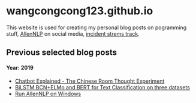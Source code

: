 # wangcongcong123.github.io
This website is used for creating my personal blog posts on pogramming stuff, [AllenNLP](https://allennlp.org/) on social media, [incident strems track](http://dcs.gla.ac.uk/~richardm/TREC_IS/).

## Previous selected blog posts
#### Year: 2019

  - [Chatbot Explained - The Chinese Room Thought Experiment](https://wangcongcong123.github.io./The-Chinese-Room-Experiment/)
  - [BiLSTM BCN+ELMo and BERT for Text Classification on three datasets](https://wangcongcong123.github.io./BiLSTM-BCN+ELMo-and-Bert-for-Text-Classification-on-three-datasets/)
  - [Run AllenNLP on Windows](https://wangcongcong123.github.io./Run-AllenNLP-on-Windows/) 
